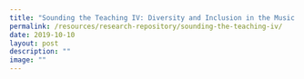 ```yaml
---
title: "Sounding the Teaching IV: Diversity and Inclusion in the Music Classroom"
permalink: /resources/research-repository/sounding-the-teaching-iv/
date: 2019-10-10
layout: post
description: ""
image: ""
---
```

